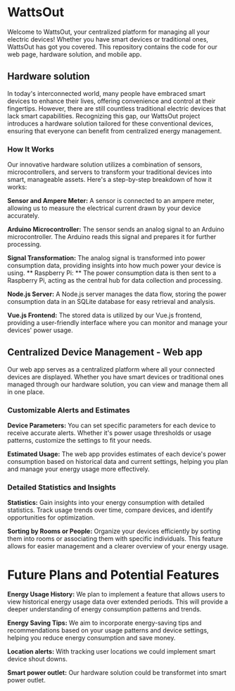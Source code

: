 # WattsOut
Welcome to WattsOut, your centralized platform for managing all your electric devices! Whether you have smart devices or traditional ones, WattsOut has got you covered. This repository contains the code for our web page, hardware solution, and mobile app.

## Hardware solution
In today's interconnected world, many people have embraced smart devices to enhance their lives, offering convenience and control at their fingertips. However, there are still countless traditional electric devices that lack smart capabilities. Recognizing this gap, our WattsOut project introduces a hardware solution tailored for these conventional devices, ensuring that everyone can benefit from centralized energy management.

### How It Works
Our innovative hardware solution utilizes a combination of sensors, microcontrollers, and servers to transform your traditional devices into smart, manageable assets. Here's a step-by-step breakdown of how it works:

**Sensor and Ampere Meter:** A sensor is connected to an ampere meter, allowing us to measure the electrical current drawn by your device accurately.

**Arduino Microcontroller:** The sensor sends an analog signal to an Arduino microcontroller. The Arduino reads this signal and prepares it for further processing.

**Signal Transformation:** The analog signal is transformed into power consumption data, providing insights into how much power your device is using.
** Raspberry Pi: ** The power consumption data is then sent to a Raspberry Pi, acting as the central hub for data collection and processing.

**Node.js Server:** A Node.js server manages the data flow, storing the power consumption data in an SQLite database for easy retrieval and analysis.

**Vue.js Frontend:** The stored data is utilized by our Vue.js frontend, providing a user-friendly interface where you can monitor and manage your devices' power usage.


## Centralized Device Management - Web app
Our web app serves as a centralized platform where all your connected devices are displayed. Whether you have smart devices or traditional ones managed through our hardware solution, you can view and manage them all in one place.

### Customizable Alerts and Estimates
**Device Parameters:** You can set specific parameters for each device to receive accurate alerts. Whether it's power usage thresholds or usage patterns, customize the settings to fit your needs.

**Estimated Usage:** The web app provides estimates of each device's power consumption based on historical data and current settings, helping you plan and manage your energy usage more effectively.

### Detailed Statistics and Insights
**Statistics:** Gain insights into your energy consumption with detailed statistics. Track usage trends over time, compare devices, and identify opportunities for optimization.

**Sorting by Rooms or People:** Organize your devices efficiently by sorting them into rooms or associating them with specific individuals. This feature allows for easier management and a clearer overview of your energy usage.

# Future Plans and Potential Features
**Energy Usage History:** We plan to implement a feature that allows users to view historical energy usage data over extended periods. This will provide a deeper understanding of energy consumption patterns and trends.

**Energy Saving Tips:** We aim to incorporate energy-saving tips and recommendations based on your usage patterns and device settings, helping you reduce energy consumption and save money.

**Location alerts:** With tracking user locations we could implement smart device shout downs.

**Smart power outlet:** Our hardware solution could be transformet into smart power outlet.
